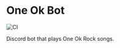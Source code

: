 # One Ok Bot
![CI](https://github.com/maxwowo/one-ok-bot/workflows/Build/badge.svg)

Discord bot that plays One Ok Rock songs.
